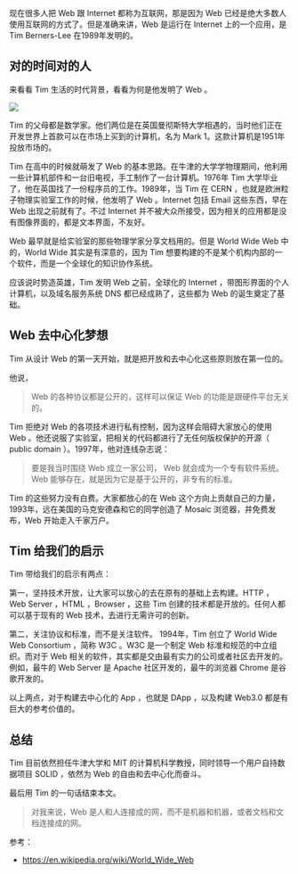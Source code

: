 现在很多人把 Web 跟 Internet 都称为互联网，那是因为 Web 已经是绝大多数人使用互联网的方式了。但是准确来讲，Web 是运行在 Internet 上的一个应用，是 Tim Berners-Lee 在1989年发明的。

## 对的时间对的人

来看看 Tim 生活的时代背景，看看为何是他发明了 Web 。

![](https://img.haoqicat.com/2019072001.jpg)

Tim 的父母都是数学家。他们两位是在英国曼彻斯特大学相遇的，当时他们正在开发世界上首款可以在市场上买到的计算机，名为 Mark 1。这款计算机是1951年投放市场的。

Tim 在高中的时候就萌发了 Web 的基本思路。在牛津的大学学物理期间，他利用一些计算机部件和一台旧电视，手工制作了一台计算机。1976年 Tim 大学毕业了，他在英国找了一份程序员的工作。1989年，当 Tim 在 CERN ，也就是欧洲粒子物理实验室工作的时候，他发明了 Web 。Internet 包括 Email 这些东西，早在 Web 出现之前就有了。不过 Internet 并不被大众所接受，因为相关的应用都是没有图像界面的，都是文本界面，不友好。

Web 最早就是给实验室的那些物理学家分享文档用的。但是 World Wide Web 中的，World Wide 其实是有深意的，因为 Tim 想要构建的不是某个机构内部的一个软件，而是一个全球化的知识协作系统。

应该说时势造英雄，Tim 发明 Web 之前，全球化的 Internet ，带图形界面的个人计算机，以及域名服务系统 DNS 都已经成熟了，这些都为 Web 的诞生奠定了基础。

## Web 去中心化梦想

Tim 从设计 Web 的第一天开始，就是把开放和去中心化这些原则放在第一位的。

他说，

> Web 的各种协议都是公开的，这样可以保证 Web 的功能是跟硬件平台无关的。

Tim 拒绝对 Web 的各项技术进行私有控制，因为这样会阻碍大家放心的使用 Web 。他还说服了实验室，把相关的代码都进行了无任何版权保护的开源（ public domain ）。1997年，他对连线杂志说：

> 要是我当时围绕 Web 成立一家公司， Web 就会成为一个专有软件系统。Web 能够存在，就是因为它是基于公开的，非专有的标准。

Tim 的这些努力没有白费。大家都放心的在 Web 这个方向上贡献自己的力量，1993年，远在美国的马克安德森和它的同学创造了 Mosaic 浏览器，并免费发布，Web 开始走入千家万户。

## Tim 给我们的启示

Tim 带给我们的启示有两点：

第一，坚持技术开放，让大家可以放心的去在原有的基础上去构建。HTTP ，Web Server ，HTML ，Browser ，这些 Tim 创建的技术都是开放的。任何人都可以基于现有的 Web 技术，去进行无需许可的创新。

第二，关注协议和标准，而不是关注软件。
1994年，Tim 创立了 World Wide Web Consortium ，简称 W3C 。W3C 是一个制定 Web 标准和规范的中立组织。而对于 Web 相关的软件，其实都是交由最有实力的公司或者社区去开发的。例如，最牛的 Web Server 是 Apache 社区开发的，最牛的浏览器 Chrome 是谷歌开发的。

以上两点，对于构建去中心化的 App ，也就是 DApp ，以及构建 Web3.0 都是有巨大的参考价值的。

## 总结

Tim 目前依然担任牛津大学和 MIT 的计算机科学教授，同时领导一个用户自持数据项目 SOLID ，依然为 Web 的自由和去中心化而奋斗。

最后用 Tim 的一句话结束本文。

> 对我来说，Web 是人和人连接成的网，而不是机器和机器，或者文档和文档连接成的网。

参考：

- https://en.wikipedia.org/wiki/World_Wide_Web
